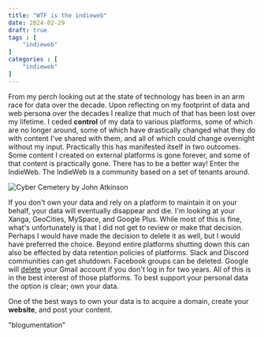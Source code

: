 ```yaml
---
title: "WTF is the indieweb"
date: 2024-02-29
draft: true
tags : [
    "indieweb"
]
categories : [
    "indieweb"
]
---
```




From my perch looking out at the state of technology has been in an arm race for data over the decade. Upon reflecting on my footprint of data and web persona over the decades I realize that much of that has been lost over my lifetime. I ceded **control** of my data to various platforms, some of which are no longer around, some of which have drastically changed what they do with content I've shared with them, and all of which could change overnight without my input. Practically this has manifested itself in two outcomes. Some content I created on external platforms is gone forever, and some of that content is practically gone. There has to be a better way! Enter the IndieWeb. The IndieWeb is a community based on a set of tenants around.

![Cyber Cemetery by John Atkinson](../../../images/blogs/cyber-cemetery.jpg)

If you don't own your data and rely on a platform to maintain it on your behalf, your data will eventually disappear and die. I'm looking at your Xanga, GeoCities, MySpace, and Google Plus. While most of this is fine, what's unfortunately is that I did not get to review or make that decision. Perhaps I would have made the decision to delete it as well, but I would have preferred the choice. Beyond entire platforms shutting down this can also be effected by data retention policies of platforms. Slack and Discord communities can get shutdown. Facebook groups can be deleted. Google will [delete](https://www.theverge.com/2023/5/16/23725438/google-gmail-deleting-inactive-accounts) your Gmail account if you don't log in for two years. All of this is in the best interest of those platforms. To best support your personal data the option is clear; own your data.

One of the best ways to own your data is to acquire a domain, create your **website**, and post your content. 



"blogumentation"


